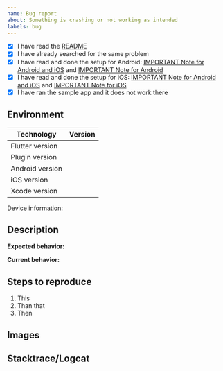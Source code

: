 ```yaml
---
name: Bug report
about: Something is crashing or not working as intended
labels: bug
---
```


<!--
    ❗️❗️❗️ IMPORTANT ❗️❗️❗️

    DON'T DELETE THIS TEMPLATE! USE IT TO WRITE YOUR ISSUE.

    If you delete this and you don't give me enough info,
    how would you expect me to solve your issue? Thanks.

    Also, before posting a new issue, make sure to check the following points!
    You may already find an answer to your problem!

    ❗️❗️❗️ IMPORTANT ❗️❗️❗️
-->

- [x] I have read the [README](https://github.com/pichillilorenzo/flutter_inappwebview_fork/blob/master/README.md)
- [x] I have already searched for the same problem
- [x] I have read and done the setup for Android: [IMPORTANT Note for Android and iOS](https://github.com/pichillilorenzo/flutter_inappwebview_fork#important-note-for-android-and-ios) and [IMPORTANT Note for Android](https://github.com/pichillilorenzo/flutter_inappwebview_fork#important-note-for-android)
- [x] I have read and done the setup for iOS: [IMPORTANT Note for Android and iOS](https://github.com/pichillilorenzo/flutter_inappwebview_fork#important-note-for-android-and-ios) and [IMPORTANT Note for iOS](https://github.com/pichillilorenzo/flutter_inappwebview_fork#important-note-for-ios)
- [x] I have ran the sample app and it does not work there

## Environment

| Technology           | Version       |
| -------------------- | ------------- |
| Flutter version      |               |
| Plugin version       |               |
| Android version      |               |
| iOS version          |               |
| Xcode version        |               |

Device information: <!-- Manufacturer and model -->

## Description

**Expected behavior:** 

**Current behavior:** 

## Steps to reproduce

<!-- Optionally provide the least amount of code that shows this behaviour. -->

1. This
2. Than that
3. Then

## Images <!-- if available, else delete -->  

## Stacktrace/Logcat <!-- if available, else delete -->  
